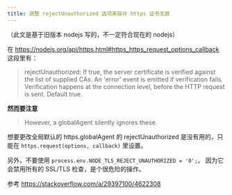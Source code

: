 ```yaml
---
title: 调整 rejectUnauthorized 选项来容许 https 证书无效
---
```



（此文是基于旧版本 nodejs 写的，不一定符合现在的 nodejs）

在 https://nodejs.org/api/https.html#https_https_request_options_callback 这段里有：

> rejectUnauthorized: If true, the server certificate is verified against the list of supplied CAs. An 'error' event is emitted if verification fails. Verification happens at the connection level, before the HTTP request is sent. Default true.

**然而要注意**

> However, a globalAgent silently ignores these.

想要更改全局默认的 https.globalAgent 的 rejectUnauthorized 是没有用的，只能在 `https.request(options, callback)` 里设置。


另外，不要使用 `process.env.NODE_TLS_REJECT_UNAUTHORIZED = '0';`。
因为它会禁用所有的 SSL/TLS 检查，是个很危险的操作。

参考 https://stackoverflow.com/a/29397100/4622308
